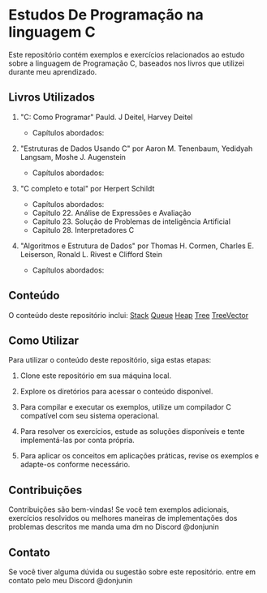# Estudos De Programação na linguagem C

Este repositório contém exemplos e exercícios relacionados ao estudo sobre a linguagem de Programação C, baseados nos livros que utilizei durante meu aprendizado.

## Livros Utilizados

1. "C: Como Programar" Pauld. J Deitel, Harvey Deitel 
   - Capítulos abordados: 

2. "Estruturas de Dados Usando C" por Aaron M. Tenenbaum, Yedidyah Langsam, Moshe J. Augenstein
    - Capítulos abordados: 


3. "C completo e total" por Herpert Schildt
    - Capítulos abordados: 
    -   Capitulo 22. Análise de Expressões e Avaliação 
    -   Capitulo 23. Solução de Problemas de inteligência Artificial
    -   Capitulo 28. Interpretadores C 

4. "Algoritmos e Estrutura de Dados" por Thomas H. Cormen, Charles E. Leiserson, Ronald L. Rivest e Clifford Stein
    - Capítulos abordados: 
 

## Conteúdo

O conteúdo deste repositório inclui:
    [Stack](https://github.com/jusmrcrd/Estudos_C/blob/main/Data-Struct/Stacks.c)
    [Queue](https://github.com/jusmrcrd/Estudos_C/blob/main/Data-Struct/Queue.c)
    [Heap](https://github.com/jusmrcrd/Estudos_C/blob/main/Data-Struct/Heap.c)
    [Tree](https://github.com/jusmrcrd/Estudos_C/blob/main/Data-Struct/Tree.c)
    [TreeVector](https://github.com/jusmrcrd/Estudos_C/blob/main/Data-Struct/TreeVector.c)


## Como Utilizar

Para utilizar o conteúdo deste repositório, siga estas etapas:

1. Clone este repositório em sua máquina local.
2. Explore os diretórios para acessar o conteúdo disponível.

3. Para compilar e executar os exemplos, utilize um compilador C compatível com seu sistema operacional.
4. Para resolver os exercícios, estude as soluções disponíveis e tente implementá-las por conta própria.
5. Para aplicar os conceitos em aplicações práticas, revise os exemplos e adapte-os conforme necessário.

## Contribuições

Contribuições são bem-vindas! Se você tem exemplos adicionais, exercícios resolvidos ou melhores maneiras de implementações dos problemas descritos me manda uma dm no Discord @donjunin

## Contato

Se você tiver alguma dúvida ou sugestão sobre este repositório. entre em contato pelo meu Discord @donjunin
